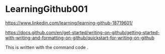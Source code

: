 # LearningGithub001
https://www.linkedin.com/learning/learning-github-18719601/

https://docs.github.com/en/get-started/writing-on-github/getting-started-with-writing-and-formatting-on-github/quickstart-for-writing-on-github

This is written with the command code .